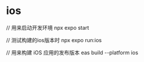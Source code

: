 # ios

// 用来启动开发环境
npx expo start 

// 测试构建的ios版本时
npx expo run:ios 


// 用来构建 iOS 应用的发布版本 
eas build --platform ios



